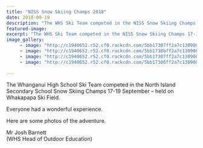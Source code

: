 ```yaml
---
title: "NISS Snow Skiing Champs 2018"
date: 2018-09-19
description: "The WHS Ski Team competed in the NISS Snow Skiing Champs 17-19 September – held on Whakapapa Ski Field..."
featured-image: 
excerpt: "The WHS Ski Team competed in the NISS Snow Skiing Champs 17-19 September – held on Whakapapa ski field."
image_gallery:
     - image: "http://c1940652.r52.cf0.rackcdn.com/5bb17307ff2a7c13090002d8/20180919_142245.jpg"
     - image: "http://c1940652.r52.cf0.rackcdn.com/5bb1730bff2a7c13090002dd/20180919_142301.jpg"
     - image: "http://c1940652.r52.cf0.rackcdn.com/5bb17307ff2a7c13090002d9/20180919_133034.jpg"
     - image: "http://c1940652.r52.cf0.rackcdn.com/5bb17306ff2a7c13090002d7/20180917_085241.jpg"
    
---
```


<p>The Whanganui High School Ski Team competed in the North Island Secondary School Snow Skiing Champs<span>&nbsp;17-19 September</span><span>&nbsp;&ndash; held on Whakapapa Ski Field.</span></p>
<p><span>Everyone had a wonderful experience.</span></p>
<p><span>Here are some photos of the adventure.</span></p>
<p><span>Mr Josh Barnett<br />(WHS Head of Outdoor Education)</span></p>

